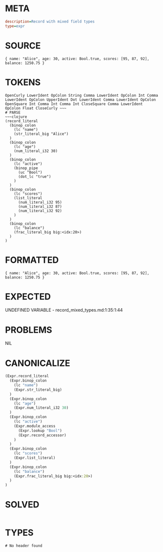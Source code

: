 # META
~~~ini
description=Record with mixed field types
type=expr
~~~
# SOURCE
~~~roc
{ name: "Alice", age: 30, active: Bool.true, scores: [95, 87, 92], balance: 1250.75 }
~~~
# TOKENS
~~~text
OpenCurly LowerIdent OpColon String Comma LowerIdent OpColon Int Comma LowerIdent OpColon UpperIdent Dot LowerIdent Comma LowerIdent OpColon OpenSquare Int Comma Int Comma Int CloseSquare Comma LowerIdent OpColon Float CloseCurly ~~~
# PARSE
~~~clojure
(record_literal
  (binop_colon
    (lc "name")
    (str_literal_big "Alice")
  )
  (binop_colon
    (lc "age")
    (num_literal_i32 30)
  )
  (binop_colon
    (lc "active")
    (binop_pipe
      (uc "Bool")
      (dot_lc "true")
    )
  )
  (binop_colon
    (lc "scores")
    (list_literal
      (num_literal_i32 95)
      (num_literal_i32 87)
      (num_literal_i32 92)
    )
  )
  (binop_colon
    (lc "balance")
    (frac_literal_big big:<idx:20>)
  )
)
~~~
# FORMATTED
~~~roc
{ name: "Alice", age: 30, active: Bool.true, scores: [95, 87, 92], balance: 1250.75 }
~~~
# EXPECTED
UNDEFINED VARIABLE - record_mixed_types.md:1:35:1:44
# PROBLEMS
NIL
# CANONICALIZE
~~~clojure
(Expr.record_literal
  (Expr.binop_colon
    (lc "name")
    (Expr.str_literal_big)
  )
  (Expr.binop_colon
    (lc "age")
    (Expr.num_literal_i32 30)
  )
  (Expr.binop_colon
    (lc "active")
    (Expr.module_access
      (Expr.lookup "Bool")
      (Expr.record_accessor)
    )
  )
  (Expr.binop_colon
    (lc "scores")
    (Expr.list_literal)
  )
  (Expr.binop_colon
    (lc "balance")
    (Expr.frac_literal_big big:<idx:20>)
  )
)
~~~
# SOLVED
~~~clojure
~~~
# TYPES
~~~roc
# No header found
~~~
